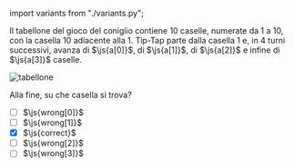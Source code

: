 import variants from "./variants.py";

Il tabellone del gioco del coniglio contiene $10$ caselle, numerate da $1$ a $10$, con la casella $10$ adiacente alla $1$. Tip-Tap parte dalla casella $1$ e, in $4$ turni successivi, avanza di $\js{a[0]}$, di $\js{a[1]}$, di $\js{a[2]}$ e infine di $\js{a[3]}$ caselle. 

![tabellone](fig.asy)

Alla fine, su che casella si trova?

- [ ] $\js{wrong[0]}$
- [ ] $\js{wrong[1]}$
- [x] $\js{correct}$
- [ ] $\js{wrong[2]}$
- [ ] $\js{wrong[3]}$
